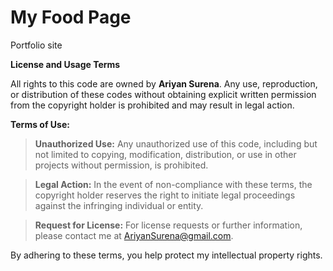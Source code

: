 # My Food Page
Portfolio site

**License and Usage Terms**
  
All rights to this code are owned by **Ariyan Surena**. Any use, reproduction, or distribution of these codes without obtaining explicit written permission from the copyright holder is prohibited and may result in legal action.

**Terms of Use:**
> **Unauthorized Use:** Any unauthorized use of this code, including but not limited to copying, modification, distribution, or use in other projects without permission, is prohibited.

> **Legal Action:** In the event of non-compliance with these terms, the copyright holder reserves the right to initiate legal proceedings against the infringing individual or entity.

> **Request for License:** For license requests or further information, please contact me at AriyanSurena@gmail.com.

By adhering to these terms, you help protect my intellectual property rights.

